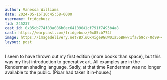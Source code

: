 ```yaml
---
author: Vanessa Williams
date: 2024-05-16T10:45:58+0000
username: fridgebuzz
fid: 245237
cast_id: 0x85cb774f83a086b0ec64109081cf791f7493b4a8
cast: https://warpcast.com/fridgebuzz/0x85cb774f
image: https://imagedelivery.net/BXluQx4ige9GuW0Ia56BHw/1fa7b9c7-0d99-4f3e-5af0-53cd17e06c00/original
layout: post
---
```

I seem to have thrown out my first edition (more books than space), but this was my first introduction to generative art. All examples are in the Renderman shading language. Sadly, at that time Renderman was no longer available to the public. (Pixar had taken it in-house.)  

<img src='https://imagedelivery.net/BXluQx4ige9GuW0Ia56BHw/1fa7b9c7-0d99-4f3e-5af0-53cd17e06c00/original' alt='' referrerpolicy='no-referrer'/>